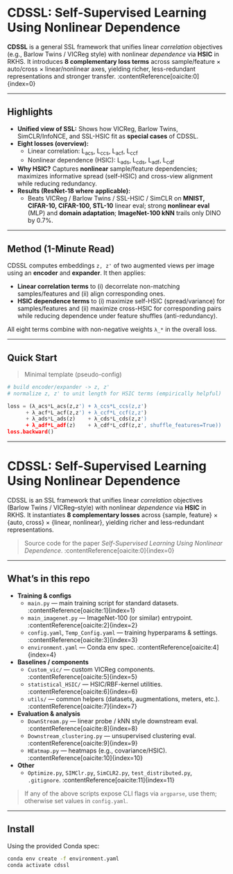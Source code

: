 
# CDSSL: Self-Supervised Learning Using Nonlinear Dependence



**CDSSL** is a general SSL framework that unifies linear *correlation* objectives (e.g., Barlow Twins / VICReg style) with nonlinear *dependence* via **HSIC** in RKHS. It introduces **8 complementary loss terms** across sample/feature × auto/cross × linear/nonlinear axes, yielding richer, less-redundant representations and stronger transfer. :contentReference[oaicite:0]{index=0}

---

## Highlights
- **Unified view of SSL:** Shows how VICReg, Barlow Twins, SimCLR/InfoNCE, and SSL-HSIC fit as **special cases** of CDSSL.  
- **Eight losses (overview):**
  - Linear correlation: L<sub>acs</sub>, L<sub>ccs</sub>, L<sub>acf</sub>, L<sub>ccf</sub>
  - Nonlinear dependence (HSIC): L<sub>ads</sub>, L<sub>cds</sub>, L<sub>adf</sub>, L<sub>cdf</sub>
- **Why HSIC?** Captures **nonlinear** sample/feature dependencies; maximizes informative spread (self-HSIC) and cross-view alignment while reducing redundancy.  
- **Results (ResNet-18 where applicable):**
  - Beats VICReg / Barlow Twins / SSL-HSIC / SimCLR on **MNIST, CIFAR-10, CIFAR-100, STL-10** linear eval; strong **nonlinear eval** (MLP) and **domain adaptation**; **ImageNet-100 kNN** trails only DINO by 0.7%.  

---

## Method (1-Minute Read)
CDSSL computes embeddings `z, z'` of two augmented views per image using an **encoder** and **expander**. It then applies:

- **Linear correlation terms** to (i) decorrelate non-matching samples/features and (ii) align corresponding ones.  
- **HSIC dependence terms** to (i) maximize self-HSIC (spread/variance) for samples/features and (ii) maximize cross-HSIC for corresponding pairs while reducing dependence under feature shuffles (anti-redundancy).

All eight terms combine with non-negative weights `λ_*` in the overall loss.

---

## Quick Start
> Minimal template (pseudo-config)

```python
# build encoder/expander -> z, z'
# normalize z, z' to unit length for HSIC terms (empirically helpful)

loss = (λ_acs*L_acs(z,z') + λ_ccs*L_ccs(z,z')
      + λ_acf*L_acf(z,z') + λ_ccf*L_ccf(z,z')
      + λ_ads*L_ads(z)    + λ_cds*L_cds(z,z')
      + λ_adf*L_adf(z)    + λ_cdf*L_cdf(z,z', shuffle_features=True))
loss.backward()
```
---

# CDSSL: Self-Supervised Learning Using Nonlinear Dependence

CDSSL is an SSL framework that unifies linear *correlation* objectives (Barlow Twins / VICReg–style) with nonlinear *dependence* via **HSIC** in RKHS. It instantiates **8 complementary losses** across {sample, feature} × {auto, cross} × {linear, nonlinear}, yielding richer and less-redundant representations.

> Source code for the paper *Self-Supervised Learning Using Nonlinear Dependence*. :contentReference[oaicite:0]{index=0}

---

## What’s in this repo

- **Training & configs**
  - `main.py` — main training script for standard datasets. :contentReference[oaicite:1]{index=1}
  - `main_imagenet.py` — ImageNet-100 (or similar) entrypoint. :contentReference[oaicite:2]{index=2}
  - `config.yaml`, `Temp_Config.yaml` — training hyperparams & settings. :contentReference[oaicite:3]{index=3}
  - `environment.yaml` — Conda env spec. :contentReference[oaicite:4]{index=4}
- **Baselines / components**
  - `Custom_vic/` — custom VICReg components. :contentReference[oaicite:5]{index=5}
  - `statistical_HSIC/` — HSIC/RBF-kernel utilities. :contentReference[oaicite:6]{index=6}
  - `utils/` — common helpers (datasets, augmentations, meters, etc.). :contentReference[oaicite:7]{index=7}
- **Evaluation & analysis**
  - `DownStream.py` — linear probe / kNN style downstream eval. :contentReference[oaicite:8]{index=8}
  - `Downstream_clustering.py` — unsupervised clustering eval. :contentReference[oaicite:9]{index=9}
  - `HEatmap.py` — heatmaps (e.g., covariance/HSIC). :contentReference[oaicite:10]{index=10}
- **Other**
  - `Optimize.py`, `SIMClr.py`, `SimCLR2.py`, `test_distributed.py`, `.gitignore`. :contentReference[oaicite:11]{index=11}

> If any of the above scripts expose CLI flags via `argparse`, use them; otherwise set values in `config.yaml`.

---

## Install

Using the provided Conda spec:

```bash
conda env create -f environment.yaml
conda activate cdssl
